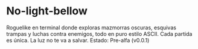 # No-light-bellow
Roguelike en terminal donde exploras mazmorras oscuras, esquivas trampas y luchas contra enemigos, todo en puro estilo ASCII. Cada partida es única. La luz no te va a salvar. Estado: Pre-alfa (v0.0.1)
